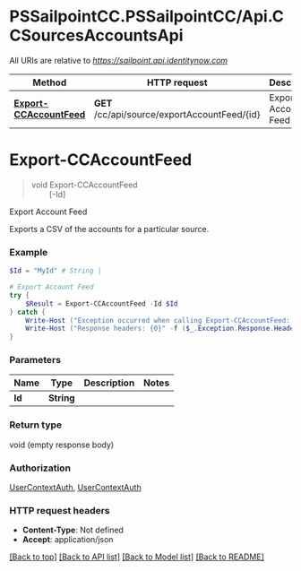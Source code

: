 # PSSailpointCC.PSSailpointCC/Api.CCSourcesAccountsApi

All URIs are relative to *https://sailpoint.api.identitynow.com*

Method | HTTP request | Description
------------- | ------------- | -------------
[**Export-CCAccountFeed**](CCSourcesAccountsApi.md#Export-CCAccountFeed) | **GET** /cc/api/source/exportAccountFeed/{id} | Export Account Feed


<a name="Export-CCAccountFeed"></a>
# **Export-CCAccountFeed**
> void Export-CCAccountFeed<br>
> &nbsp;&nbsp;&nbsp;&nbsp;&nbsp;&nbsp;&nbsp;&nbsp;[-Id] <String><br>

Export Account Feed

Exports a CSV of the accounts for a particular source.

### Example
```powershell
$Id = "MyId" # String | 

# Export Account Feed
try {
    $Result = Export-CCAccountFeed -Id $Id
} catch {
    Write-Host ("Exception occurred when calling Export-CCAccountFeed: {0}" -f ($_.ErrorDetails | ConvertFrom-Json))
    Write-Host ("Response headers: {0}" -f ($_.Exception.Response.Headers | ConvertTo-Json))
}
```

### Parameters

Name | Type | Description  | Notes
------------- | ------------- | ------------- | -------------
 **Id** | **String**|  | 

### Return type

void (empty response body)

### Authorization

[UserContextAuth](../README.md#UserContextAuth), [UserContextAuth](../README.md#UserContextAuth)

### HTTP request headers

 - **Content-Type**: Not defined
 - **Accept**: application/json

[[Back to top]](#) [[Back to API list]](../README.md#documentation-for-api-endpoints) [[Back to Model list]](../README.md#documentation-for-models) [[Back to README]](../README.md)

